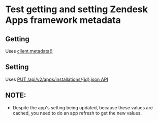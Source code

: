 # Test getting and setting Zendesk Apps framework metadata

## Getting
Uses [client.metadata()](https://developer.zendesk.com/apps/docs/core-api/client_api#client.metadata)

## Setting
Uses [PUT /api/v2/apps/installations/{id}.json API](https://developer.zendesk.com/rest_api/docs/support/apps#update-app-installation)

## NOTE:
* Despite the app's setting being updated, because these values are cached, you need to do an app refresh to get the new values.